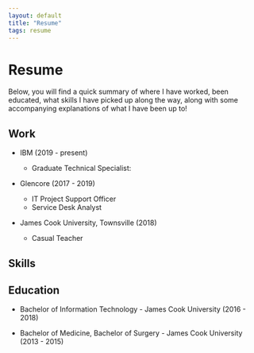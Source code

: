 ```yaml
---
layout: default
title: "Resume"
tags: resume
---
```


# Resume

Below, you will find a quick summary of where I have worked, been educated, what skills I have picked up along the way, along with some accompanying explanations of what I have been up to!

## Work

- IBM (2019 - present)
    - Graduate Technical Specialist: 

- Glencore (2017 - 2019)
    - IT Project Support Officer
    - Service Desk Analyst

- James Cook University, Townsville (2018)
    - Casual Teacher

## Skills

## Education

- Bachelor of Information Technology - James Cook University (2016 - 2018)

- Bachelor of Medicine, Bachelor of Surgery - James Cook University (2013 - 2015)




